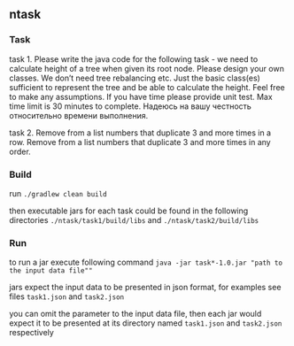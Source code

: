 ## ntask

### Task

task 1. Please write the java code for the following task - we need to calculate height of a tree when given its root node. Please design your own classes. We don’t need tree rebalancing etc. Just the basic class(es) sufficient to represent the tree and be able to calculate the height. Feel free to make any assumptions. If you have time please provide unit test. Max time limit is 30 minutes to complete.
Надеюсь на вашу честность относительно времени выполнения.

task 2. Remove from a list numbers that duplicate 3 and more times in a row. Remove from a list numbers that duplicate 3 and more times in any order.

### Build

run `./gradlew clean build`

then executable jars for each task could be found in the following directories `./ntask/task1/build/libs` and `./ntask/task2/build/libs` 

### Run

to run a jar execute following command `java -jar task*-1.0.jar "path to the input data file""`

jars expect the input data to be presented in json format, for examples see files `task1.json` and `task2.json`

you can omit the parameter to the input data file, then each jar would expect it to be presented at its directory named `task1.json` and `task2.json` respectively   
